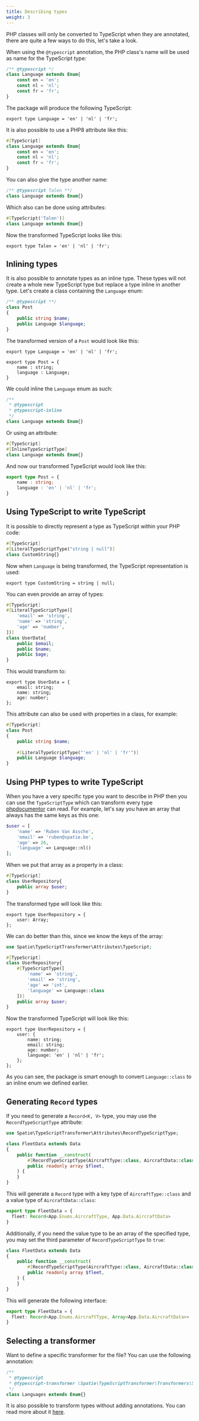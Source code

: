 ```yaml
---
title: Describing types
weight: 3
---
```


PHP classes will only be converted to TypeScript when they are annotated, there are quite a few ways to do this, let's take a look.

When using the `@typescript` annotation, the PHP class's name will be used as name for the TypeScript type:

```php
/** @typescript */
class Language extends Enum{
    const en = 'en';
    const nl = 'nl';
    const fr = 'fr';
}
```

The package will produce the following TypeScript:

```tsx
export type Language = 'en' | 'nl' | 'fr';
```

It is also possible to use a PHP8 attribute like this:

```php
#[TypeScript]
class Language extends Enum{
    const en = 'en';
    const nl = 'nl';
    const fr = 'fr';
}
```

You can also give the type another name:

```php
/** @typescript Talen **/
class Language extends Enum{}
```

Which also can be done using attributes:

```php
#[TypeScript('Talen')]
class Language extends Enum{}
```

Now the transformed TypeScript looks like this:

```tsx
export type Talen = 'en' | 'nl' | 'fr';
```

## Inlining types

It is also possible to annotate types as an inline type. These types will not create a whole new TypeScript type but replace a type inline in another type. Let's create a class containing the `Language` enum:

```php
/** @typescript **/
class Post
{
    public string $name;
    public Language $language;
}
```

The transformed version of a `Post` would look like this:

```tsx
export type Language = 'en' | 'nl' | 'fr';

export type Post = {
    name : string;
    language : Language;
}
```

We could inline the `Language` enum as such:

```php
/** 
 * @typescript 
 * @typescript-inline           
 */
class Language extends Enum{}
```

Or using an attribute:

```php
#[TypeScript]
#[InlineTypeScriptType]
class Language extends Enum{}
```

And now our transformed TypeScript would look like this:

```ts
export type Post = {
    name : string;
    language : 'en' | 'nl' | 'fr';
}
```

## Using TypeScript to write TypeScript

It is possible to directly represent a type as TypeScript within your PHP code:

```php
#[TypeScript]
#[LiteralTypeScriptType("string | null")]
class CustomString{}
```

Now when `Language` is being transformed, the TypeScript representation is used:

```tsx
export type CustomString = string | null;
```

You can even provide an array of types:

```php
#[TypeScript]
#[LiteralTypeScriptType([
    'email' => 'string',
    'name' => 'string',
    'age' => 'number',
])]
class UserData{
    public $email;
    public $name;
    public $age;
}
```

This would transform to:

```tsx
export type UserData = {
    email: string;
    name: string;
    age: number;
};
```

This attribute can also be used with properties in a class, for example:

```php
#[TypeScript]
class Post
{
    public string $name;
    
    #[LiteralTypeScriptType("'en' | 'nl' | 'fr'")]
    public Language $language;
}
```

## Using PHP types to write TypeScript

When you have a very specific type you want to describe in PHP then you can use the `TypeScriptType` which can transform every type [phpdocumentor](https://www.phpdoc.org) can read. For example, let's say you have an array that always has the same keys as this one:

```php
$user = [
    'name' => 'Ruben Van Assche',
    'email' => 'ruben@spatie.be',
    'age' => 26,
    'language' => Language::nl()
];
```

When we put that array as a property in a class:

```php
#[TypeScript]
class UserRepository{
    public array $user;
}
```

The transformed type will look like this:

```tsx
export type UserRepository = {
    user: Array;
};
```

We can do better than this, since we know the keys of the array:

```php
use Spatie\TypeScriptTransformer\Attributes\TypeScript;

#[TypeScript]
class UserRepository{
    #[TypeScriptType([
        'name' => 'string',
        'email' => 'string',
        'age' => 'int',
        'language' => Language::class
    ])]
    public array $user;
}
```

Now the transformed TypeScript will look like this:

```tsx
export type UserRepository = {
    user: {
        name: string;
        email: string;
        age: number;
        language: 'en' | 'nl' | 'fr';
    };
};
```

As you can see, the package is smart enough to convert `Language::class` to an inline enum we defined earlier.

## Generating `Record` types

If you need to generate a `Record<K, V>` type, you may use the `RecordTypeScriptType` attribute:

```php
use Spatie\TypeScriptTransformer\Attributes\RecordTypeScriptType;

class FleetData extends Data
{
    public function __construct(
        #[RecordTypeScriptType(AircraftType::class, AircraftData::class)]
        public readonly array $fleet,
    ) {
    }
}
```

This will generate a `Record` type with a key type of `AircraftType::class` and a value type of `AircraftData::class`:

```ts
export type FleetData = {
  fleet: Record<App.Enums.AircraftType, App.Data.AircraftData>
}
```

Additionally, if you need the value type to be an array of the specified type, you may set the third parameter of `RecordTypeScriptType` to `true`:

```php
class FleetData extends Data
{
    public function __construct(
        #[RecordTypeScriptType(AircraftType::class, AircraftData::class, array: true)]
        public readonly array $fleet,
    ) {
    }
}
```

This will generate the following interface:

```ts
export type FleetData = {
  fleet: Record<App.Enums.AircraftType, Array<App.Data.AircraftData>>
}
```

## Selecting a transformer

Want to define a specific transformer for the file? You can use the following annotation:

```php
/** 
 * @typescript
 * @typescript-transformer \Spatie\TypeScriptTransformer\Transformers\SpatieEnumTransformer::class
 */
class Languages extends Enum{}
```

It is also possible to transform types without adding annotations. You can read more about it [here](https://spatie.be/docs/typescript-transformer/v2/usage/selecting-classes-using-collectors).
